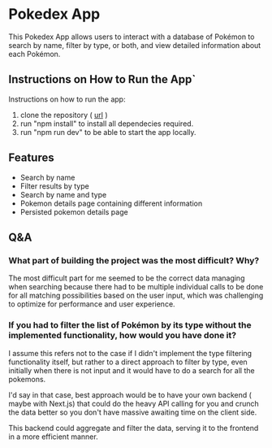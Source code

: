 # Pokedex App

This Pokedex App allows users to interact with a database of Pokémon to search by name, filter by type, or both, and view detailed information about each Pokémon.

## Instructions on How to Run the App`

Instructions on how to run the app:

1. clone the repository ( [url](https://github.com/AndreiManea/Pokedex.git) )
2. run "npm install" to install all dependecies required.
3. run "npm run dev" to be able to start the app locally.

## Features

- Search by name
- Filter results by type
- Search by name and type
- Pokemon details page containing different information
- Persisted pokemon details page

## Q&A

### What part of building the project was the most difficult? Why?

The most difficult part for me seemed to be the correct data managing when searching because there had to be multiple individual calls to be done for all matching possibilities based on the user input, which was challenging to optimize for performance and user experience.

### If you had to filter the list of Pokémon by its type without the implemented functionality, how would you have done it?

I assume this refers not to the case if I didn't implement the type filtering functionality itself, but rather to a direct approach to filter by type, even initially when there is not input and it would have to do a search for all the pokemons.

I'd say in that case, best approach would be to have your own backend ( maybe with Next.js) that could do the heavy API calling for you and crunch the data better so you don't have massive awaiting time on the client side.

This backend could aggregate and filter the data, serving it to the frontend in a more efficient manner.
